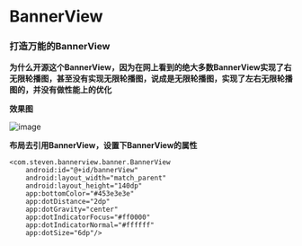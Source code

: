 # BannerView

### 打造万能的BannerView

**为什么开源这个BannerView，因为在网上看到的绝大多数BannerView实现了右无限轮播图，甚至没有实现无限轮播图，说成是无限轮播图，实现了左右无限轮播图的，并没有做性能上的优化**


**效果图**

![image](https://upload-images.jianshu.io/upload_images/1472453-d0c6af365e6276ee.gif?imageMogr2/auto-orient/strip)

**布局去引用BannerView，设置下BannerView的属性**

    <com.steven.bannerview.banner.BannerView
        android:id="@+id/bannerView"
        android:layout_width="match_parent"
        android:layout_height="140dp"
        app:bottomColor="#453e3e3e"
        app:dotDistance="2dp"
        app:dotGravity="center"
        app:dotIndicatorFocus="#ff0000"
        app:dotIndicatorNormal="#ffffff"
        app:dotSize="6dp"/>

